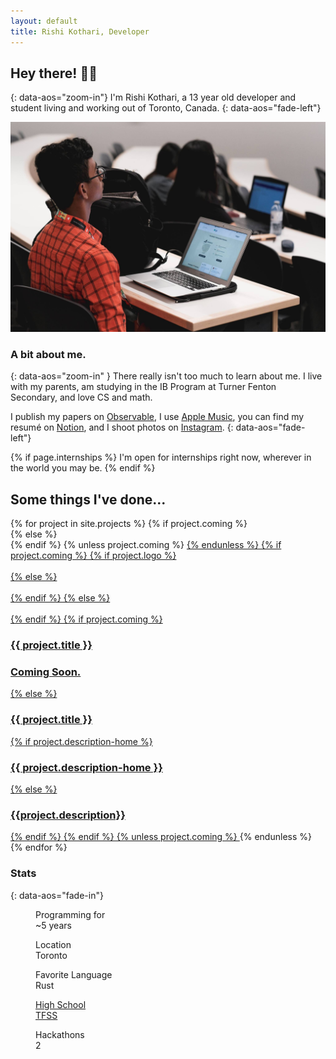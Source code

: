 ```yaml
---
layout: default
title: Rishi Kothari, Developer
---
```


## Hey there! 👋🌊
{: data-aos="zoom-in"}
I'm <span class="bg-light-yellow">Rishi Kothari</span>, a 13 year old developer and student living and working out of Toronto, Canada.
{: data-aos="fade-left"}

<div data-aos="fade-right" class="aos-init halftone">
<img src="/assets/attachments1/44606624_2484325718260664_2498399909355454464_o.jpg" alt="Me at HtN" title="Me @ HtN"  class="halftone">
</div>

### A bit about me.
{: data-aos="zoom-in" }
There really isn't too much to learn about me. I live with my parents, am studying in the IB Program at Turner Fenton Secondary, and love CS and math.

I publish my papers on <a href="https://observablehq.com/@rishiosaur" style="--theme:orange" class="hover-white no-underline black border-up">Observable</a>, I use <a href="https://music.apple.com/profile/itsrishikothari" style="--theme:red" class="hover-white no-underline black border-up">Apple Music</a>, you can find my resumé on <a href="https://www.notion.so/rishikothari/Resum-1f30f8797204413c8ef738558aa89f1b" style="--theme:grey" class="hover-white no-underline black border-up">Notion</a>, and I shoot photos on <a href="https://instagram.com/yo.rishi" style="--theme:purple" class="hover-white no-underline black border-up">Instagram</a>.
{: data-aos="fade-left"}


{% if page.internships %}
I'm <span class="bg-light-green">open for internships right now</span>, wherever in the world you may be.
{% endif %}


## Some things I've done...
<section class="cf w-100 pa2-ns">
  {% for project in site.projects %}
  {% if project.coming %}
  <article class=" fr w-100 w-50-m  w-50-ns pa2-ns " data-aos="zoom-in">
  {% else %}
  <article class=" fr w-100 w-50-m  w-50-ns pa2-ns pointer" data-aos="zoom-in">
  {% endif %}
  {% unless project.coming %}
  <a href="{{ project.url }}" class="ph2 ph0-ns pb3 link db dim">
  {% endunless %}
    {% if project.coming %}
    {% if project.logo %}
      <div class="aspect-ratio aspect-ratio--1x1" style="opacity: .25;">
        <img style="background-image:url({{project.logo}});" 
        class="db bg-center cover aspect-ratio--object" />
      </div>
    {% else %}
    <div class="aspect-ratio aspect-ratio--1x1 " style="opacity: .25;">
        <img style="background-color: white" 
        class="db bg-center cover aspect-ratio--object" />
      </div>
    {% endif %}
    {% else %}
    <div class=" aspect-ratio aspect-ratio--1x1 grow" >
      <img style="background-image:url({{project.logo}});" 
      class="db bg-center cover aspect-ratio--object" />
    </div>
    {% endif %}
    {% if project.coming %}
      <h3 class="f5 f4-ns mb0 black-60 border-down dib" data-aos="zoom-in" style="--theme:#cacaca">{{ project.title }}</h3>
        <h3 class="f6 f5 fw4 mt2 black-60" data-aos="fade-right">Coming Soon.</h3>
    {% else %}
      <h3 class="f5 f4-ns mb0 black-90 border-down dib" data-aos="zoom-in" style="--theme:{{project.theme}}">{{ project.title }}</h3>
      {% if project.description-home %}
        <h3 class="f6 f5 fw4 mt2 black-60" data-aos="fade-right">{{ project.description-home }}</h3>
      {% else %}
        <h3 class="f6 f5 fw4 mt2 black-60" data-aos="fade-right">{{project.description}}</h3>
      {% endif %}
    {% endif %}
    {% unless project.coming %}
    </a>
    {% endunless %}
  </article>
  {% endfor %}

</section>

### Stats
{: data-aos="fade-in"}
<article class="nr5-l" data-name="slab-stat-large">
  <div class="cf">
    <dl class="db dib-l w-auto-l lh-title mr6-l" data-aos="fade-up">
      <dd class="f6 fw4 ml0">Programming for</dd>
      <dd class="f2 f-subheadline-l fw6 ml0">~5 <span class="bg-blue white">years</span></dd>
    </dl>
    <dl class="db dib-l w-auto-l lh-title mr6-l" data-aos="zoom-in">
      <dd class="f6 fw4 ml0">Location</dd>
      <dd class="f2 f-subheadline-l fw6 ml0"><span class="red">Tor</span><span class="bg-red white">on</span><span class="red">to</span></dd>
    </dl>
    <dl class="db dib-l w-auto-l lh-title mr6-l" data-aos="fade-in">
      <dd class="f6 fw4 ml0 ">Favorite Language</dd>
      <dd class="f2 f-subheadline-l fw6 ml0 white bg-orange">Rust</dd>
    </dl>
    <a class="link hover-gold pointer black" href="http://turnerfenton.com/"><dl class="db dib-l w-auto-l lh-title mr6-l" data-aos="fade-left">
      <dd class="f6 fw4 ml0">High School</dd>
      <dd class="f2 f-subheadline-l fw6 ml0 hover-gold">TFSS</dd>
    </dl></a>
    <dl class="db dib-l w-auto-l lh-title mr6-l" data-aos="zoom-in">
      <dd class="f6 fw4 ml0">Hackathons</dd>
      <dd class="f2 f-subheadline-l fw6 ml0">2</dd>
    </dl>